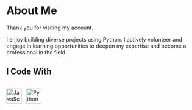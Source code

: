<!-- About Me Section -->
<h1 align="left">About Me</h1>

<p align="left">Thank you for visiting my account.</p>

<p align="left">
  I enjoy building diverse projects using Python. I actively volunteer and engage in learning opportunities to deepen my expertise and become a professional in the field.
</p>

<!-- Tech Stack Section -->
<h2 align="left">I Code With</h2>

<div align="left" style="display: flex; gap: 12px; align-items: center;">
  <!-- JavaScript Logo -->
  <img src="https://cdn.jsdelivr.net/gh/devicons/devicon/icons/javascript/javascript-original.svg" 
       height="40" 
       alt="JavaScript logo" />

  <!-- Python Logo -->
  <img src="https://cdn.jsdelivr.net/gh/devicons/devicon/icons/python/python-original.svg" 
       height="40" 
       alt="Python logo" />
</div>
